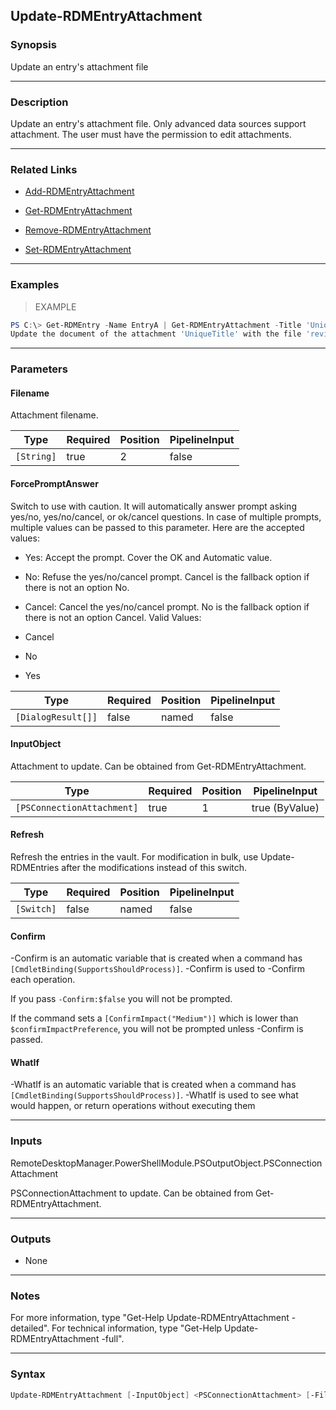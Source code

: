 Update-RDMEntryAttachment
-------------------------

### Synopsis
Update an entry's attachment file

---

### Description

Update an entry's attachment file. Only advanced data sources support attachment. The user must have the permission to edit attachments.

---

### Related Links
* [Add-RDMEntryAttachment](Add-RDMEntryAttachment)

* [Get-RDMEntryAttachment](Get-RDMEntryAttachment)

* [Remove-RDMEntryAttachment](Remove-RDMEntryAttachment)

* [Set-RDMEntryAttachment](Set-RDMEntryAttachment)

---

### Examples
> EXAMPLE

```PowerShell
PS C:\> Get-RDMEntry -Name EntryA | Get-RDMEntryAttachment -Title 'UniqueTitle' | Update-RDMEntryCommand -Filename 'revisedFile.txt' -Refresh
Update the document of the attachment 'UniqueTitle' with the file 'revisedFile.txt' in the current session directory.
```

---

### Parameters
#### **Filename**
Attachment filename.

|Type      |Required|Position|PipelineInput|
|----------|--------|--------|-------------|
|`[String]`|true    |2       |false        |

#### **ForcePromptAnswer**
Switch to use with caution. It will automatically answer prompt asking yes/no, yes/no/cancel, or ok/cancel questions. In case of multiple prompts, multiple values can be passed to this parameter. Here are the accepted values:
* Yes: Accept the prompt. Cover the OK and Automatic value.
* No: Refuse the yes/no/cancel prompt. Cancel is the fallback option if there is not an option No.
* Cancel: Cancel the yes/no/cancel prompt. No is the fallback option if there is not an option Cancel.
Valid Values:

* Cancel
* No
* Yes

|Type              |Required|Position|PipelineInput|
|------------------|--------|--------|-------------|
|`[DialogResult[]]`|false   |named   |false        |

#### **InputObject**
Attachment to update. Can be obtained from Get-RDMEntryAttachment.

|Type                      |Required|Position|PipelineInput |
|--------------------------|--------|--------|--------------|
|`[PSConnectionAttachment]`|true    |1       |true (ByValue)|

#### **Refresh**
Refresh the entries in the vault. For modification in bulk, use Update-RDMEntries after the modifications instead of this switch.

|Type      |Required|Position|PipelineInput|
|----------|--------|--------|-------------|
|`[Switch]`|false   |named   |false        |

#### **Confirm**
-Confirm is an automatic variable that is created when a command has ```[CmdletBinding(SupportsShouldProcess)]```.
-Confirm is used to -Confirm each operation.

If you pass ```-Confirm:$false``` you will not be prompted.

If the command sets a ```[ConfirmImpact("Medium")]``` which is lower than ```$confirmImpactPreference```, you will not be prompted unless -Confirm is passed.

#### **WhatIf**
-WhatIf is an automatic variable that is created when a command has ```[CmdletBinding(SupportsShouldProcess)]```.
-WhatIf is used to see what would happen, or return operations without executing them

---

### Inputs
RemoteDesktopManager.PowerShellModule.PSOutputObject.PSConnectionAttachment

PSConnectionAttachment to update. Can be obtained from Get-RDMEntryAttachment.

---

### Outputs
* None

---

### Notes
For more information, type "Get-Help Update-RDMEntryAttachment -detailed". For technical information, type "Get-Help Update-RDMEntryAttachment -full".

---

### Syntax
```PowerShell
Update-RDMEntryAttachment [-InputObject] <PSConnectionAttachment> [-Filename] <String> [-Refresh] [-ForcePromptAnswer <Cancel | No | Yes>] [-Confirm] [-WhatIf] [<CommonParameters>]
```
